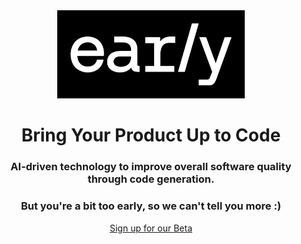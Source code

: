 <div align="center">
  <img src="media/Early_Workmark_WhiteOnB_w400.png" alt="early AI logo" title="Optional title" width="300">
  <br>
  <h1>Bring Your Product Up to Code</h1>
  <h3>AI-driven technology to improve overall software quality through code generation.</h3>
  <h3>But you're a bit too early, so we can't tell you more :)</h3>
  <a href="https://www.startearly.ai/beta" target="_blank" rel="noopener noreferrer">Sign up for our Beta</a>
</div>
